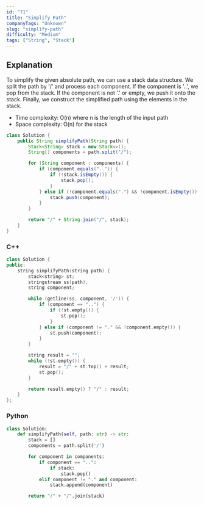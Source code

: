 ```yaml
---
id: "71"
title: "Simplify Path"
companyTags: "Unknown"
slug: "simplify-path"
difficulty: "Medium"
tags: ["String", "Stack"]
---
```


## Explanation
To simplify the given absolute path, we can use a stack data structure. We split the path by '/' and process each component. If the component is '..', we pop from the stack. If the component is not '.' or empty, we push it onto the stack. Finally, we construct the simplified path using the elements in the stack.

- Time complexity: O(n) where n is the length of the input path
- Space complexity: O(n) for the stack
```java
class Solution {
    public String simplifyPath(String path) {
        Stack<String> stack = new Stack<>();
        String[] components = path.split("/");

        for (String component : components) {
            if (component.equals("..")) {
                if (!stack.isEmpty()) {
                    stack.pop();
                }
            } else if (!component.equals(".") && !component.isEmpty()) {
                stack.push(component);
            }
        }

        return "/" + String.join("/", stack);
    }
}
```

### C++
```cpp
class Solution {
public:
    string simplifyPath(string path) {
        stack<string> st;
        stringstream ss(path);
        string component;

        while (getline(ss, component, '/')) {
            if (component == "..") {
                if (!st.empty()) {
                    st.pop();
                }
            } else if (component != "." && !component.empty()) {
                st.push(component);
            }
        }

        string result = "";
        while (!st.empty()) {
            result = "/" + st.top() + result;
            st.pop();
        }

        return result.empty() ? "/" : result;
    }
};
```

### Python
```python
class Solution:
    def simplifyPath(self, path: str) -> str:
        stack = []
        components = path.split('/')

        for component in components:
            if component == "..":
                if stack:
                    stack.pop()
            elif component != "." and component:
                stack.append(component)

        return "/" + "/".join(stack)
```
